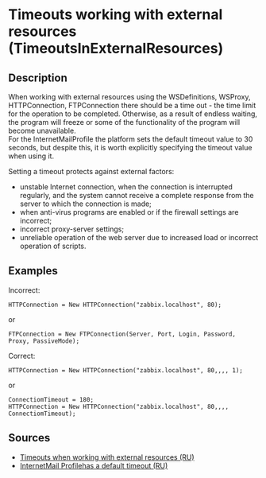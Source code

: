 # Timeouts working with external resources (TimeoutsInExternalResources)

<!-- Блоки выше заполняются автоматически, не трогать -->
## Description

When working with external resources using the WSDefinitions, WSProxy, HTTPConnection, FTPConnection there should be a time out - the time limit for the operation to be completed. Otherwise, as a result of endless waiting, the program will freeze or some of the functionality of the program will become unavailable.  
For the InternetMailProfile the platform sets the default timeout value to 30 seconds, but despite this, it is worth explicitly specifying the timeout value when using it.

Setting a timeout protects against external factors:

* unstable Internet connection, when the connection is interrupted regularly, and the system cannot receive a complete response from the server to which the connection is made;
* when anti-virus programs are enabled or if the firewall settings are incorrect;
* incorrect proxy-server settings;
* unreliable operation of the web server due to increased load or incorrect operation of scripts.

## Examples

Incorrect:

```bsl
HTTPConnection = New HTTPConnection("zabbix.localhost", 80);
```

or

```bsl
FTPConnection = New FTPConnection(Server, Port, Login, Password, Proxy, PassiveMode);
```

Correct:

```bsl
HTTPConnection = New HTTPConnection("zabbix.localhost", 80,,,, 1);
```

or

```bsl
ConnectiomTimeout = 180;
HTTPConnection = New HTTPConnection("zabbix.localhost", 80,,,, ConnectiomTimeout);
```

## Sources

* [Timeouts when working with external resources (RU)](https://its.1c.ru/db/v8std#content:748:hdoc)
* [InternetMail Profilehas a default timeout (RU)](https://its.1c.ru/db/metod8dev/content/2358/hdoc)

